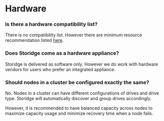 # Hardware

### Is there a hardware compatibility list?

There is no compatibility list. However there are minimum resource recommendation listed [here](https://docs.storidge.com/prerequisites/hardware.html). 

### Does Storidge come as a hardware appliance?

Storidge is delivered as software only. However we do work with hardware vendors for users who prefer an integrated appliance.

### Should nodes in a cluster be configured exactly the same?

No. Nodes in a cluster can have different configurations of drives and drive type. Storidge will automatically discover and group drives accordingly. 

However, it is recommended to have balanced capacity across nodes to maximize capacity usage and minimize recovery time when a node fails. 

